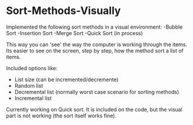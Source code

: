 # Sort-Methods-Visually

Implemented the following sort methods in a visual environment:
    -Bubble Sort
    -Insertion Sort
    -Merge Sort
    -Quick Sort (in process)
    
This way you can 'see' the way the computer is working through the items.
Its easier to see on the screen, step by step, how the method sort a list of items.

Included options like:
- List size (can be incremented/decremente)
- Random list
- Decremental list (normally worst case scenario for sorting methods)
- Incremental list

Currently working on Quick sort. 
It is included on the code, but the visual part is not working (the sort itself works fine).
